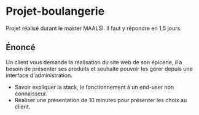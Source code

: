 # Projet-boulangerie

Projet réalisé durant le master MAALSI.
Il faut y répondre en 1,5 jours.

## Énoncé

Un client vous demande la réalisation du site web de son épicerie, il a besoin de présenter ses produits et souhaite pouvoir les gérer depuis une interface d'administration.
- Savoir expliquer la stack, le fonctionnement à un end-user non connaisseur.
- Réaliser une présentation de 10 minutes pour présenter les choix au client.
